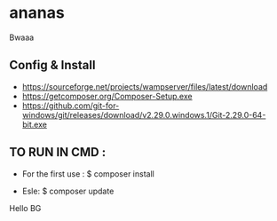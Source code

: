 # ananas
Bwaaa

## Config & Install

- https://sourceforge.net/projects/wampserver/files/latest/download
- https://getcomposer.org/Composer-Setup.exe
- https://github.com/git-for-windows/git/releases/download/v2.29.0.windows.1/Git-2.29.0-64-bit.exe


## TO RUN IN CMD :

- For the first use : 
$ composer install

- Esle: 
$ composer update


Hello BG
